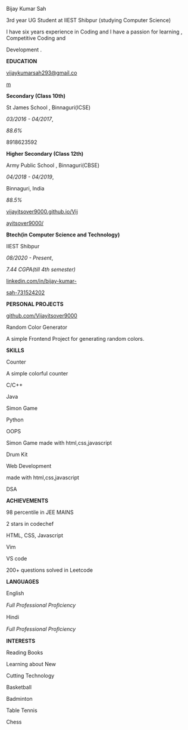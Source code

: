﻿

Bijay Kumar Sah

3rd year UG Student at IIEST Shibpur (studying Computer Science)

I have six years experience in Coding and I have a passion for learning , Competitive Coding and

Development .

**EDUCATION**

[vijaykumarsah293@gmail.co](mailto:vijaykumarsah293@gmail.com)

[m](mailto:vijaykumarsah293@gmail.com)

**Secondary (Class 10th)**

St James School , Binnaguri(ICSE)

*03/2016 - 04/2017*,

*88.6%*

8918623592

**Higher Secondary (Class 12th)**

Army Public School , Binnaguri(CBSE)

*04/2018 - 04/2019*,

Binnaguri, India

*88.5%*

[vijayitsover9000.github.io/Vij](https://vijayitsover9000.github.io/Vijayitsover9000/)

[ayitsover9000/](https://vijayitsover9000.github.io/Vijayitsover9000/)

**Btech(in Computer Science and Technology)**

IIEST Shibpur

*08/2020 - Present*,

*7.44 CGPA(till 4th semester)*

[linkedin.com/in/bijay-kumar-](https://www.linkedin.com/in/bijay-kumar-sah-731524202)

[sah-731524202](https://www.linkedin.com/in/bijay-kumar-sah-731524202)

**PERSONAL PROJECTS**

[github.com/Vijayitsover9000](https://github.com/Vijayitsover9000)

Random Color Generator

A simple Frontend Project for generating random colors.

**SKILLS**

Counter

A simple colorful counter

C/C++

Java

Simon Game

Python

OOPS

Simon Game made with html,css,javascript

Drum Kit

Web Development

made with html,css,javascript

DSA

**ACHIEVEMENTS**

98 percentile in JEE MAINS

2 stars in codechef

HTML, CSS, Javascript

Vim

VS code

200+ questions solved in Leetcode

**LANGUAGES**

English

*Full Professional Proﬁciency*

Hindi

*Full Professional Proﬁciency*

**INTERESTS**

Reading Books

Learning about New

Cutting Technology

Basketball

Badminton

Table Tennis

Chess

